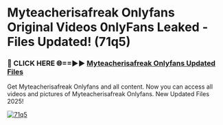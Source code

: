 # Myteacherisafreak Onlyfans Original Videos 0nlyFans Leaked - Files Updated! (71q5)

<h3>🔴 CLICK HERE 🌐==►► <a href="https://tinyurl.com/2m67pmp6" rel="nofollow">Myteacherisafreak Onlyfans Updated Files</a></h3>

Get Myteacherisafreak Onlyfans and all content. Now you can access all videos and pictures of Myteacherisafreak Onlyfans. New Updated Files 2025!

[![71q5](https://i.imgur.com/H4QAA4z.gif)](https://tinyurl.com/2m67pmp6)